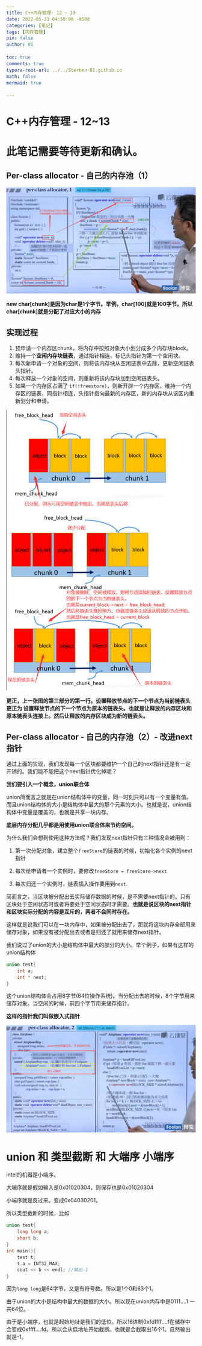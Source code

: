 ```yaml
---
title: C++内存管理- 12 ~ 13
date: 2022-05-31 04:50:00 -0500
categories: [笔记]
tags: [内存管理]
pin: false
author: 01

toc: true
comments: true
typora-root-url: ../../Sterben-01.github.io
math: false
mermaid: true

---
```


# C++内存管理 - 12~13

# 此笔记需要等待更新和确认。





## Per-class allocator - 自己的内存池（1）

![微信图片_20220531051103](/assets/blog_res/2022-05-31-memory4.assets/%E5%BE%AE%E4%BF%A1%E5%9B%BE%E7%89%87_20220531051103.png)

**new char[chunk]是因为char是1个字节。举例，char[100]就是100字节。所以char[chunk]就是分配了对应大小的内存**

## 实现过程

1. 预申请一个内存区chunk，将内存中按照对象大小划分成多个内存块block。
2. 维持一个**空闲内存块链表**，通过指针相连，标记头指针为第一个空闲块。
3. 每次新申请一个对象的空间，则将该内存块从空闲链表中去除，更新空闲链表头指针。
4. 每次释放一个对象的空间，则重新将该内存块加到空闲链表头。
5. 如果一个内存区占满了 `if(!freestore)`，则新开辟一个内存区，维持一个内存区的链表，同指针相连，头指针指向最新的内存区，新的内存块从该区内重新划分和申请。

![QQ截图20220531054937](/assets/blog_res/2022-05-31-memory4.assets/QQ%E6%88%AA%E5%9B%BE20220531054937.png)

**更正，上一张图的第三部分的第一行。~~设置释放节点的下一个节点为当前链表头~~ 更正为 设置释放节点的下一个节点为原本的链表头。也就是让释放的内存区块和原本链表头连接上。然后让释放的内存区块成为新的链表头。**

## Per-class allocator - 自己的内存池（2）- 改进next指针

通过上面的实现，我们发现每一个区块都要维护一个自己的next指针还是有一定开销的。我们能不能把这个next指针优化掉呢？

**我们要引入一个概念，union联合体**

union简而言之就是在union结构体中的变量，同一时刻只可以有一个变量有值。而且union结构体的大小是结构体中最大的那个元素的大小。也就是说，union结构体中变量是覆盖的，也就是共享一块内存。

**底层内存分配几乎都是用使用union联合体来节约空间。**

为什么我们会想到使用这种方法呢？我们发现next指针只有三种情况会被用到：

1. 第一次分配对象，建立整个`freeStore`的链表的时候，初始化各个实例的next指针

2. 每次给申请者一个实例时，要修改`freeStore = freeStore->next`

3. 每次归还一个实例时，链表插入操作要用到`next`.

简而言之，当区块被分配出去实际储存数据的时候，是不需要next指针的。只有区块处于空闲状态时或者将要处于空闲状态时才需要。**也就是说区块的next指针和区块实际分配的内容是互斥的，两者不会同时存在。**

这样就是说我们可以在一块内存中，如果被分配出去了，那就将这块内存全部用来储存对象，如果没有被分配出去或者是归还了就用来储存next指针。

我们说过了union的大小是结构体中最大的部分的大小。举个例子，如果有这样的union结构体

```c++
union test{
	int a;
	int * next;
}
```

这个union结构体会占用8字节(64位操作系统)。当分配出去的时候，8个字节用来储存对象。当空闲的时候，前四个字节用来储存指针。

**这样的指针我们叫做嵌入式指针**

![QQ截图20220531114027](/assets/blog_res/2022-05-31-memory4.assets/QQ%E6%88%AA%E5%9B%BE20220531114027.png)



# union 和 类型截断 和 大端序 小端序

intel的机器是小端序。

大端序就是假如输入是0x01020304，则保存也是0x01020304

小端序就是反过来。变成0x04030201。

所以类型截断的时候，比如

```c++
union test{
    long long a;
    short b;
}
int main(){
    test t;
    t.a = INT32_MAX;
    cout << b << endl; //输出-1
}
```

因为`long long`是64字节，又是有符号数。所以是1个0和63个1。

由于union的大小是结构中最大的数据的大小。所以现在union内存中是0111....1 一共64位。

由于是小端序，也就是起始地址是我们的低位。所以16进制0xfdffff....f在储存中会变成0xffff....fd。所以会从低地址开始截断。也就是会截取出16个1。自然输出就是-1。
